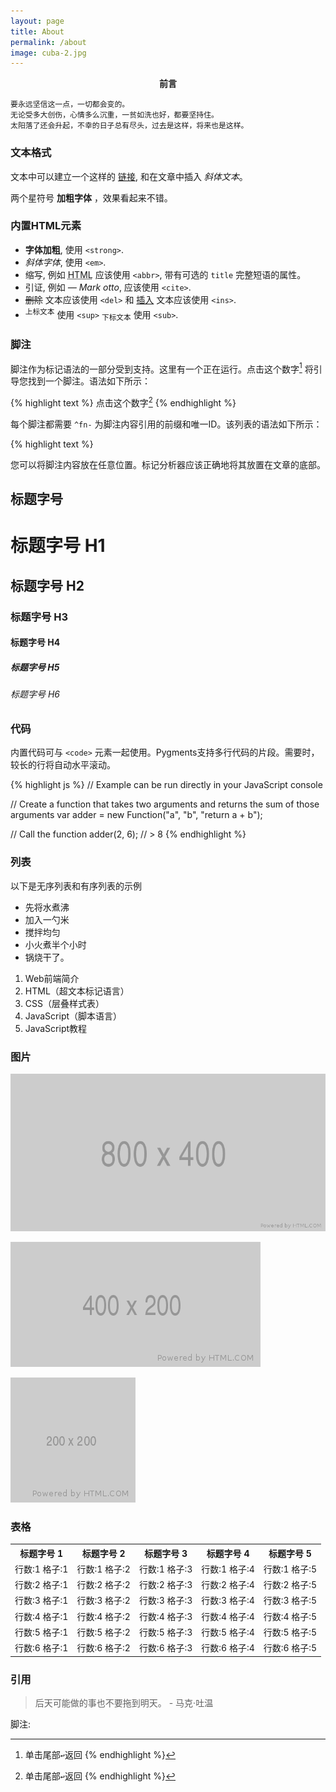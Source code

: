 ```yaml
---
layout: page
title: About
permalink: /about
image: cuba-2.jpg
---
```

<p align="center"><strong>前言</strong></p>

    要永远坚信这一点，一切都会变的。
    无论受多大创伤，心情多么沉重，一贫如洗也好，都要坚持住。
    太阳落了还会升起，不幸的日子总有尽头，过去是这样，将来也是这样。

### 文本格式
文本中可以建立一个这样的 <a href="#">链接</a>, 和在文章中插入 *斜体文本*。

两个星符号 **加粗字体** ，效果看起来不错。

### 内置HTML元素

- **字体加粗**, 使用 `<strong>`.
- *斜体字体*, 使用 `<em>`.
- 缩写, 例如 <abbr title="HyperText Markup Langage">HTML</abbr> 应该使用 `<abbr>`, 带有可选的 `title` 完整短语的属性。
- 引证, 例如 <cite>&mdash; Mark otto</cite>, 应该使用 `<cite>`.
- <del>删除</del> 文本应该使用 `<del>` 和 <ins>插入</ins> 文本应该使用 `<ins>`.
- <sup>上标文本</sup> 使用 `<sup>` <sub>下标文本</sub> 使用 `<sub>`.

### 脚注

脚注作为标记语法的一部分受到支持。这里有一个正在运行。点击这个数字[^fn-sample_footnote] 将引导您找到一个脚注。语法如下所示：

{% highlight text %}
点击这个数字[^fn-sample_footnote]
{% endhighlight %}

每个脚注都需要 `^fn-` 为脚注内容引用的前缀和唯一ID。该列表的语法如下所示：

{% highlight text %}
[^fn-sample_footnote]: 单击尾部`↩`返回
{% endhighlight %}

您可以将脚注内容放在任意位置。标记分析器应该正确地将其放置在文章的底部。

## 标题字号

# 标题字号 H1

## 标题字号 H2

### 标题字号 H3

#### 标题字号 H4

##### 标题字号 H5

###### 标题字号 H6

### 代码

内置代码可与 `<code>` 元素一起使用。Pygments支持多行代码的片段。需要时，较长的行将自动水平滚动。

{% highlight js %}
// Example can be run directly in your JavaScript console

// Create a function that takes two arguments and returns the sum of those arguments
var adder = new Function("a", "b", "return a + b");

// Call the function
adder(2, 6);
// > 8
{% endhighlight %}

### 列表

以下是无序列表和有序列表的示例

* 先将水煮沸
* 加入一勺米
* 搅拌均匀
* 小火煮半个小时
* 锅烧干了。



1.  Web前端简介
2.  HTML（超文本标记语言）
3.  CSS（层叠样式表）
4.  JavaScript（脚本语言）
5.  JavaScript教程

### 图片

![placeholder](/images/800x400.png "Large example image")

![placeholder](/images/400x200.png "Medium example image")

![placeholder](/images/200x200.png "Small example image")

### 表格

<table>
  <tr><th>标题字号 1</th><th>标题字号 2</th><th>标题字号 3</th><th>标题字号 4</th><th>标题字号 5</th></tr>
  <tr><td>行数:1 格子:1</td><td>行数:1 格子:2</td><td>行数:1 格子:3</td><td>行数:1 格子:4</td><td>行数:1 格子:5</td></tr>
  <tr><td>行数:2 格子:1</td><td>行数:2 格子:2</td><td>行数:2 格子:3</td><td>行数:2 格子:4</td><td>行数:2 格子:5</td></tr>
  <tr><td>行数:3 格子:1</td><td>行数:3 格子:2</td><td>行数:3 格子:3</td><td>行数:3 格子:4</td><td>行数:3 格子:5</td></tr>
  <tr><td>行数:4 格子:1</td><td>行数:4 格子:2</td><td>行数:4 格子:3</td><td>行数:4 格子:4</td><td>行数:4 格子:5</td></tr>
  <tr><td>行数:5 格子:1</td><td>行数:5 格子:2</td><td>行数:5 格子:3</td><td>行数:5 格子:4</td><td>行数:5 格子:5</td></tr>
  <tr><td>行数:6 格子:1</td><td>行数:6 格子:2</td><td>行数:6 格子:3</td><td>行数:6 格子:4</td><td>行数:6 格子:5</td></tr>
</table>

### 引用
> 后天可能做的事也不要拖到明天。 - 马克·吐温

脚注:

[^fn-sample_footnote]: 单击尾部`↩`返回。